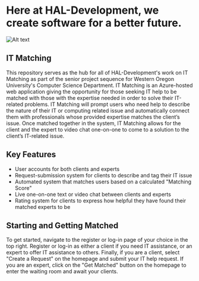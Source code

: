 # Here at HAL-Development, we create software for a better future.

![Alt text](https://raw.githubusercontent.com/ahoward30/HAL-Development/featureGitHubCleanup/Milestones/Milestone-1/Branding%20Resources/logo_Hal_edit_color_green.png)

## IT Matching
This repository serves as the hub for all of HAL-Development's work on IT Matching as part of the senior project sequence for Western Oregon University's Computer Science Department. IT Matching is an Azure-hosted web application giving the opportunity for those seeking IT help to be matched with those with the expertise needed in order to solve their IT-related problems. IT Matching will prompt users who need help to describe the nature of their IT or computing related issue and automatically connect them with professionals whose provided expertise matches the client’s issue. Once matched together in the system, IT Matching allows for the client and the expert to video chat one-on-one to come to a solution to the client’s IT-related issue. 

## Key Features

* User accounts for both clients and experts
* Request-submission system for clients to describe and tag their IT issue
* Automated system that matches users based on a calculated "Matching Score"
* Live one-on-one text or video chat between clients and experts
* Rating system for clients to express how helpful they have found their matched experts to be

## Starting and Getting Matched

To get started, navigate to the register or log-in page of your choice in the top right. Register or log-in as either a client if you need IT assistance, or an expert to offer IT assistance to others. Finally, if you are a client, select "Create a Request" on the homepage and submit your IT help request. If you are an expert, click on the "Get Matched" button on the homepage to enter the waiting room and await your clients. 